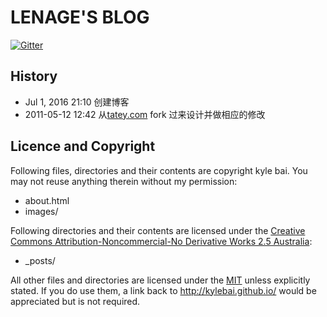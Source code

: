 # LENAGE'S BLOG

[![Gitter](https://badges.gitter.im/Join%20Chat.svg)](https://gitter.im/lenage/lenage.github.com?utm_source=badge&utm_medium=badge&utm_campaign=pr-badge&utm_content=badge)

## History
* Jul 1, 2016 21:10 创建博客
* 2011-05-12 12:42 从[tatey.com](http://tatey.com) fork 过来设计并做相应的修改


## Licence and Copyright

Following files, directories and their contents are copyright kyle bai. You may not reuse anything therein without my permission:

* about.html
* images/

Following directories and their contents are licensed under the [Creative Commons Attribution-Noncommercial-No Derivative Works 2.5 Australia](http://creativecommons.org/licenses/by-nc-nd/2.5/au/):

* _posts/

All other files and directories are licensed under the [MIT](http://www.opensource.org/licenses/mit-license.php) unless explicitly stated. If you do use them, a link back to http://kylebai.github.io/ would be appreciated but is not required.
